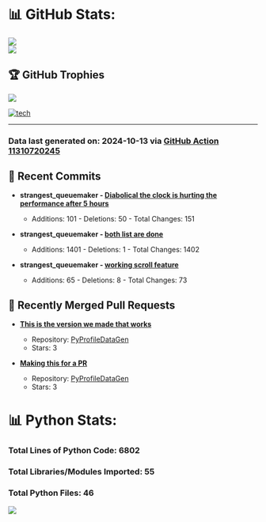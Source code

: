 # 📊 GitHub Stats:

![](https://github-readme-stats.vercel.app/api?username=codingwithstrangers&theme=radical&hide_border=false&include_all_commits=true&count_private=true)<br/>
![](https://github-readme-stats.vercel.app/api/top-langs/?username=codingwithstrangers&theme=radical&hide_border=false&include_all_commits=true&count_private=true&layout=compact)

## 🏆 GitHub Trophies

![](https://github-profile-trophy.vercel.app/?username=codingwithstrangers&theme=radical&no-frame=false&no-bg=true&margin-w=4)

[![tech](https://skillicons.dev/icons?i=godot,html,css,js,python,#mongo,#pytorch)](https://skillicons.dev)


---


### Data last generated on: 2024-10-13 via [GitHub Action 11310720245](https://github.com/sockheadrps/sockheadrps/actions/runs/11310720245)

## 🚀 Recent Commits

- **strangest_queuemaker - [Diabolical the clock is hurting the performance after 5 hours](https://github.com/codingwithstrangers/strangest_queuemaker/commit/6257755cb90d667d431576894d0ca85179d67db9)**
  - Additions: 101 - Deletions: 50 - Total Changes: 151

- **strangest_queuemaker - [both list are done](https://github.com/codingwithstrangers/strangest_queuemaker/commit/b431bf5dd13c67529533f34523102524f5c7e3bd)**
  - Additions: 1401 - Deletions: 1 - Total Changes: 1402

- **strangest_queuemaker - [working scroll feature](https://github.com/codingwithstrangers/strangest_queuemaker/commit/35d726a450928789f5f587705ceaacb851c0d5a3)**
  - Additions: 65 - Deletions: 8 - Total Changes: 73


## 🔀 Recently Merged Pull Requests

- **[This is the version we made that works](https://github.com/sockheadrps/PyProfileDataGen/pull/12)**
  - Repository: [PyProfileDataGen](https://github.com/sockheadrps/PyProfileDataGen)
  - Stars: 3

- **[Making this for a PR](https://github.com/sockheadrps/PyProfileDataGen/pull/10)**
  - Repository: [PyProfileDataGen](https://github.com/sockheadrps/PyProfileDataGen)
  - Stars: 3

# 📊 Python Stats:

### Total Lines of Python Code: 6802
### Total Libraries/Modules Imported: 55
### Total Python Files: 46
![](DataVisuals/data.gif)

